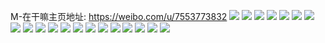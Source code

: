 M-在干嘛主页地址: https://weibo.com/u/7553773832 
![](https://wx4.sinaimg.cn/mw2000/008fcRDOly1h829gcc6cvj30u02hxawz.jpg) 
![](https://wx4.sinaimg.cn/mw2000/008fcRDOly1h829gd4vg7j30u0190tlb.jpg) 
![](https://wx4.sinaimg.cn/mw2000/008fcRDOly1h829gdntjzj30u018sdng.jpg) 
![](https://wx4.sinaimg.cn/mw2000/008fcRDOly1h829genb2wj30u0124wkb.jpg) 
![](https://wx4.sinaimg.cn/mw2000/008fcRDOly1h829gfyfo5j30u0190wpo.jpg) 
![](https://wx4.sinaimg.cn/mw2000/008fcRDOly1h829ge5gm1j30u01230y0.jpg) 
![](https://wx4.sinaimg.cn/mw2000/008fcRDOly1h829gf49qoj30u0123aet.jpg) 
![](https://wx4.sinaimg.cn/mw2000/008fcRDOly1h829gb1so7j30u019iwmr.jpg) 
![](https://wx4.sinaimg.cn/mw2000/008fcRDOly1h829ggru45j30u018zdq3.jpg) 
![](https://wx4.sinaimg.cn/mw2000/008fcRDOly1h7l9yiq07bj31o01o0qv5.jpg) 
![](https://wx4.sinaimg.cn/mw2000/008fcRDOly1h7l9ykyw80j31o01o0kjl.jpg) 
![](https://wx4.sinaimg.cn/mw2000/008fcRDOly1h7l9yex855j31o01o0kjl.jpg) 
![](https://wx4.sinaimg.cn/mw2000/008fcRDOly1h7io60siixj30u00u0n7y.jpg) 
![](https://wx4.sinaimg.cn/mw2000/008fcRDOly1h7io61x2a0j30u0140wop.jpg) 
![](https://wx4.sinaimg.cn/mw2000/008fcRDOly1h7io5z95boj30u01400vi.jpg) 
![](https://wx4.sinaimg.cn/mw2000/008fcRDOly1h7io630tjuj31400u0192.jpg) 
![](https://wx4.sinaimg.cn/mw2000/008fcRDOly1h7io62f881j31900u0463.jpg) 
![](https://wx4.sinaimg.cn/mw2000/008fcRDOly1h7io61jmuij31900u013l.jpg) 
![](https://wx4.sinaimg.cn/mw2000/008fcRDOly1h7io609m1bj31400u0wt3.jpg) 
![](https://wx4.sinaimg.cn/mw2000/008fcRDOly1h7io5znchej31400u0qd8.jpg) 
